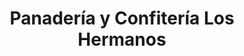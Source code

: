 ---
title: "Panadería y Confitería Los Hermanos"
url: /candelaria/panaderia-y-confiteria-los-hermanos/
shop: panadería
---